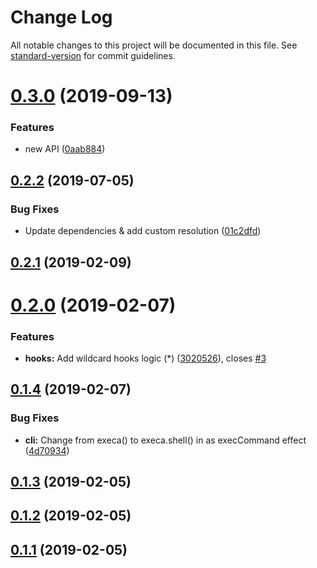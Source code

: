 # Change Log

All notable changes to this project will be documented in this file. See [standard-version](https://github.com/conventional-changelog/standard-version) for commit guidelines.

<a name="0.3.0"></a>
# [0.3.0](https://github.com/mrwest808/skal/compare/v0.2.2...v0.3.0) (2019-09-13)


### Features

* new API ([0aab884](https://github.com/mrwest808/skal/commit/0aab884))



<a name="0.2.2"></a>
## [0.2.2](https://github.com/mrwest808/skal/compare/v0.2.1...v0.2.2) (2019-07-05)


### Bug Fixes

* Update dependencies & add custom resolution ([01c2dfd](https://github.com/mrwest808/skal/commit/01c2dfd))



<a name="0.2.1"></a>
## [0.2.1](https://github.com/mrwest808/skal/compare/v0.2.0...v0.2.1) (2019-02-09)



<a name="0.2.0"></a>
# [0.2.0](https://github.com/mrwest808/skal/compare/v0.1.4...v0.2.0) (2019-02-07)


### Features

* **hooks:** Add wildcard hooks logic (*) ([3020526](https://github.com/mrwest808/skal/commit/3020526)), closes [#3](https://github.com/mrwest808/skal/issues/3)



<a name="0.1.4"></a>
## [0.1.4](https://github.com/mrwest808/skal/compare/v0.1.3...v0.1.4) (2019-02-07)


### Bug Fixes

* **cli:** Change from execa() to execa.shell() in as execCommand effect ([4d70934](https://github.com/mrwest808/skal/commit/4d70934))



<a name="0.1.3"></a>
## [0.1.3](https://github.com/mrwest808/skal/compare/v0.1.2...v0.1.3) (2019-02-05)



<a name="0.1.2"></a>
## [0.1.2](https://github.com/mrwest808/skal/compare/v0.1.1...v0.1.2) (2019-02-05)



<a name="0.1.1"></a>
## [0.1.1](https://github.com/mrwest808/skal/compare/v0.1.0...v0.1.1) (2019-02-05)
